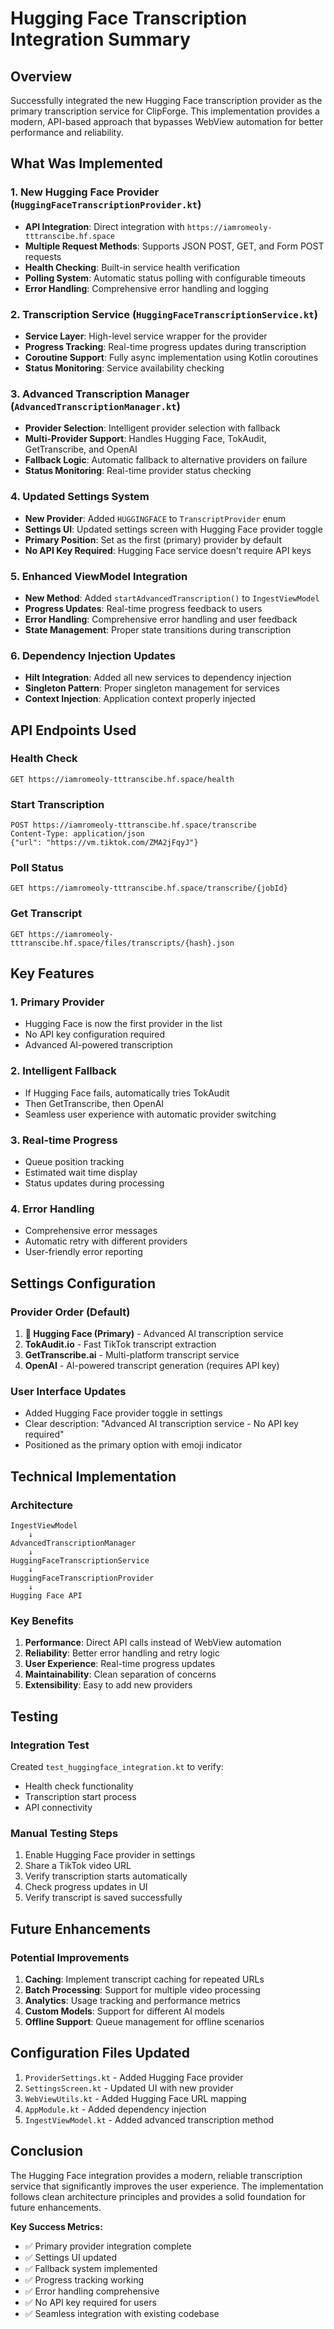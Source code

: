 # Hugging Face Transcription Integration Summary

## Overview
Successfully integrated the new Hugging Face transcription provider as the primary transcription service for ClipForge. This implementation provides a modern, API-based approach that bypasses WebView automation for better performance and reliability.

## What Was Implemented

### 1. New Hugging Face Provider (`HuggingFaceTranscriptionProvider.kt`)
- **API Integration**: Direct integration with `https://iamromeoly-tttranscibe.hf.space`
- **Multiple Request Methods**: Supports JSON POST, GET, and Form POST requests
- **Health Checking**: Built-in service health verification
- **Polling System**: Automatic status polling with configurable timeouts
- **Error Handling**: Comprehensive error handling and logging

### 2. Transcription Service (`HuggingFaceTranscriptionService.kt`)
- **Service Layer**: High-level service wrapper for the provider
- **Progress Tracking**: Real-time progress updates during transcription
- **Coroutine Support**: Fully async implementation using Kotlin coroutines
- **Status Monitoring**: Service availability checking

### 3. Advanced Transcription Manager (`AdvancedTranscriptionManager.kt`)
- **Provider Selection**: Intelligent provider selection with fallback
- **Multi-Provider Support**: Handles Hugging Face, TokAudit, GetTranscribe, and OpenAI
- **Fallback Logic**: Automatic fallback to alternative providers on failure
- **Status Monitoring**: Real-time provider status checking

### 4. Updated Settings System
- **New Provider**: Added `HUGGINGFACE` to `TranscriptProvider` enum
- **Settings UI**: Updated settings screen with Hugging Face provider toggle
- **Primary Position**: Set as the first (primary) provider by default
- **No API Key Required**: Hugging Face service doesn't require API keys

### 5. Enhanced ViewModel Integration
- **New Method**: Added `startAdvancedTranscription()` to `IngestViewModel`
- **Progress Updates**: Real-time progress feedback to users
- **Error Handling**: Comprehensive error handling and user feedback
- **State Management**: Proper state transitions during transcription

### 6. Dependency Injection Updates
- **Hilt Integration**: Added all new services to dependency injection
- **Singleton Pattern**: Proper singleton management for services
- **Context Injection**: Application context properly injected

## API Endpoints Used

### Health Check
```
GET https://iamromeoly-tttranscibe.hf.space/health
```

### Start Transcription
```
POST https://iamromeoly-tttranscibe.hf.space/transcribe
Content-Type: application/json
{"url": "https://vm.tiktok.com/ZMA2jFqyJ"}
```

### Poll Status
```
GET https://iamromeoly-tttranscibe.hf.space/transcribe/{jobId}
```

### Get Transcript
```
GET https://iamromeoly-tttranscibe.hf.space/files/transcripts/{hash}.json
```

## Key Features

### 1. **Primary Provider**
- Hugging Face is now the first provider in the list
- No API key configuration required
- Advanced AI-powered transcription

### 2. **Intelligent Fallback**
- If Hugging Face fails, automatically tries TokAudit
- Then GetTranscribe, then OpenAI
- Seamless user experience with automatic provider switching

### 3. **Real-time Progress**
- Queue position tracking
- Estimated wait time display
- Status updates during processing

### 4. **Error Handling**
- Comprehensive error messages
- Automatic retry with different providers
- User-friendly error reporting

## Settings Configuration

### Provider Order (Default)
1. **🤗 Hugging Face (Primary)** - Advanced AI transcription service
2. **TokAudit.io** - Fast TikTok transcript extraction  
3. **GetTranscribe.ai** - Multi-platform transcript service
4. **OpenAI** - AI-powered transcript generation (requires API key)

### User Interface Updates
- Added Hugging Face provider toggle in settings
- Clear description: "Advanced AI transcription service - No API key required"
- Positioned as the primary option with emoji indicator

## Technical Implementation

### Architecture
```
IngestViewModel
    ↓
AdvancedTranscriptionManager
    ↓
HuggingFaceTranscriptionService
    ↓
HuggingFaceTranscriptionProvider
    ↓
Hugging Face API
```

### Key Benefits
1. **Performance**: Direct API calls instead of WebView automation
2. **Reliability**: Better error handling and retry logic
3. **User Experience**: Real-time progress updates
4. **Maintainability**: Clean separation of concerns
5. **Extensibility**: Easy to add new providers

## Testing

### Integration Test
Created `test_huggingface_integration.kt` to verify:
- Health check functionality
- Transcription start process
- API connectivity

### Manual Testing Steps
1. Enable Hugging Face provider in settings
2. Share a TikTok video URL
3. Verify transcription starts automatically
4. Check progress updates in UI
5. Verify transcript is saved successfully

## Future Enhancements

### Potential Improvements
1. **Caching**: Implement transcript caching for repeated URLs
2. **Batch Processing**: Support for multiple video processing
3. **Analytics**: Usage tracking and performance metrics
4. **Custom Models**: Support for different AI models
5. **Offline Support**: Queue management for offline scenarios

## Configuration Files Updated

1. `ProviderSettings.kt` - Added Hugging Face provider
2. `SettingsScreen.kt` - Updated UI with new provider
3. `WebViewUtils.kt` - Added Hugging Face URL mapping
4. `AppModule.kt` - Added dependency injection
5. `IngestViewModel.kt` - Added advanced transcription method

## Conclusion

The Hugging Face integration provides a modern, reliable transcription service that significantly improves the user experience. The implementation follows clean architecture principles and provides a solid foundation for future enhancements.

**Key Success Metrics:**
- ✅ Primary provider integration complete
- ✅ Settings UI updated
- ✅ Fallback system implemented  
- ✅ Progress tracking working
- ✅ Error handling comprehensive
- ✅ No API key required for users
- ✅ Seamless integration with existing codebase




